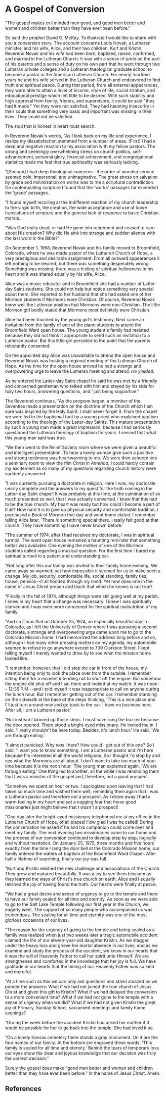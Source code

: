 # A Gospel of Conversion

"The gospel makes evil minded men good, and good men better and women and
children better than they have ever been before."

So said the prophet David O. McKay. To illustrate I would like to share with
you a conversion story. The account concerns Louis Novak, a Lutheran minister,
and his wife, Alice, and their two children, Kurt and Kristin. Reverend Novak
and his wife had been born, baptized, raised, confirmed, and married in the
Lutheran Church. It was with a sense of pride on the part of his parents and a
sense of duty on his own part that he went through two Lutheran private
colleges and a Lutheran theological graduate school to become a pastor in the
American Lutheran Church. For nearly fourteen years he and his wife served in
the Lutheran Church and endeavored to find truth and spiritual peace. During
that period, from all external appearances, they were able to attain a level
of income, style of life, social stratum, and educational prestige which left
little to be desired. With such stability and high approval from family,
friends, and supervisors, it could be said "they had it made." Yet they were
not satisfied. They had haunting insecurity in their souls that something very
basic and important was missing in their lives. They could not be satisfied.

The soul that is honest in heart must search.

In Reverend Novak's words, "As I look back on my life and experience, I
realize my dissatisfaction stemmed from a number of areas. [First] I had a
deep and negative reaction to my association with my fellow pastors. The
strong and seemingly overwhelming stress on church politics, self-advancement,
personal glory, financial achievement, and congregational statistics made me
feel that true spirituality was seriously lacking.

"[Second] I had deep theological concerns--the order of worship service seemed
cold, impersonal, and unimaginative. The great stress on salvation by grace
and minimization on works was to me a scriptural contradiction. On
contemplating scripture I found that the 'works' passages far exceeded the
'grace' passages.

"I found myself recoiling at the indifferent reaction of my church leadership
to the virgin birth, the creation, the wide acceptance and use of loose
translations of scripture and the general lack of response to basic Christian
morals.

"Was God really dead, or had He gone into retirement and ceased to care about
His creation? Why did He sink into strange and sudden silence with the last
word in the Bible?"

On September 1, 1968, Reverend Novak and his family moved to Broomfield,
Colorado, where he was made pastor of the Lutheran Church of Hope, a very
prestigious and desirable assignment. From all outward appearances it left
nothing to be desired, but there was something desperately wrong. Something
was missing: there was a feeling of spiritual hollowness in his heart and it
was shared equally by his wife, Alice.

Alice was a music educator and in Broomfield she had a number of Latter-day
Saint students. She could not help but notice something very special about
them. She reported to her husband that she had asked one of her Mormon
students if Mormons were Christian. Of course, Reverend Novak knew well the
Lutheran position that Mormons were non-Christian. The little Mormon girl
boldly stated that Mormons most definitely _were_ Christian.

Alice had been touched by the young girl's testimony. Next came an invitation
from the family of one of the piano students to attend the Broomfield Ward
open house. The young student's family had resisted because they did not think
it appropriate to send such an invitation to a Lutheran pastor. But this
little girl persisted to the point that the parents reluctantly consented.

On the appointed day Alice was unavailable to attend the open house and
Reverend Novak was hosting a regional meeting of the Lutheran Church of Hope.
As the time for the open house arrived he had a strange and overpowering urge
to leave the Lutheran meeting and attend. _He yielded._

As he entered the Latter-day Saint chapel he said he was met by a friendly and
concerned gentleman who talked with him and stayed by his side for fully two
hours, answering questions, and "just being supportive."

The Reverend continues, "As the program began, a member of the Seventies made
a presentation on the doctrine of the Church which I am sure was inspired by
the Holy Spirit. I shall never forget it. From the chapel we were led to the
baptismal font by a young priest who explained baptism according to the
theology of the Latter-day Saints. This mature presentation by such a young
man made a great impression, because I had seriously questioned the Lutheran
theology of baptism for years. I sensed that what this young man said was
true.

"We then went to the Relief Society room where we were given a beautiful and
intelligent presentation. To hear a lovely woman give such a positive and
strong testimony was heartwarming to me. We were then ushered into a seminary
room to view the film _Christ in America._ I could hardly contain my
excitement as so many of my questions regarding church history were suddenly
answered.

"I was currently pursuing a doctorate in religion. Here I was, my doctorate
nearly complete and the answers to my quest for the truth coming in the
Latter-day Saint chapel! It was probably at this time, at the culmination of
so much presented so well, that I was actually converted. I knew that this had
to be the true church. My heart was ready but how could I become a part of it
all? How hard it is to give up physical security and comfortable tradition. I
purchased a Book of Mormon that day and went home elated. I remember telling
Alice later, 'There _is_ something special there. I really felt good at that
church. They have something I have never known before.'

"The summer of 1974, after I had received my doctorate, I was in spiritual
turmoil. The ward open house remained a haunting reminder that something
better was available. One evening the mother of one of the Mormon students
called regarding a musical question. For the first time I bared my spiritual
turmoil to a patient and understanding ear.

"Not long after this our family was invited to their family home evening. We
came away so warmed; yet how impossible it seemed for us to make such a
change. My job, security, comfortable life, social standing, family ties,
house, pension--it all flooded through my mind. Yet how does one in the name
of Jesus Christ preach and teach that which he knows is not true?

"Finally in the fall of 1974, although things were still going well at my
parish, I knew in my heart that a change was necessary. I knew I was
spiritually starved and I was even more concerned for the spiritual
malnutrition of my family.

"And so it was that on October 25, 1974, an especially beautiful day in
Colorado, as I left the University of Denver where I was pursuing a second
doctorate, a strange and overpowering urge came upon me to go to the Colorado
Mission home. I had memorized the address long before and so, although I had
many other pressing matters on my agenda, my automobile seemed to refuse to go
anywhere except to 709 Clarkson Street. I kept telling myself I merely wanted
to drive by to see what the mission home looked like.

"I remember, however, that I did stop the car in front of the house, my
intention being only to look the place over from the outside. I remember
sitting there for a moment intending not to shut off the engine. But somehow
the engine did shut off and I sat there and looked at my watch. It was noon--
12:35 P.M.--and I told myself it was inappropriate to call on anyone during
the lunch hour. But I remember getting out of the car. I remember standing on
the sidewalk at the base of the steps thinking, 'This is a nice place and I'll
just turn around now and go back to the car. I have no business here. After
all, I _am_ a Lutheran pastor.'

"But instead I labored up those steps. I must have rung the buzzer because the
door opened. There stood a bright-eyed missionary. He invited me in. I said,
'I really shouldn't be here today. Besides, it's lunch hour.' He said, 'We are
through eating.'

"I almost panicked. Why _was_ I here? How could I get out of this one? So I
said, 'I want you to know something. I am a Lutheran pastor and I'm here
because I'm interested in all the world religions. So I thought I'd stop by
and see what the Mormons are all about. I don't want to take too much of your
time because it is the noon hour.' The young man explained again, 'We are
through eating.' One thing led to another; all the while I was reminding them
that I was a minister of the gospel and, therefore, not a good prospect.

"Somehow we spent an hour or two. I apologized upon leaving that I had taken
so much time and wished them well, reminding them again that I was a Lutheran
pastor and therefore not a prospect. As I drove away I had a warm feeling in
my heart and yet a nagging fear that these good missionaries just might
believe that I _wasn't_ a prospect!

"One day later the bright-eyed missionary telephoned me at my office in the
Lutheran Church of Hope, of all places! How glad I was he called! During the
conversation he asked if he and his companion could come over and meet my
family. The next evening two missionaries came to our home and the process of
our conversion continued to develop step by step, logically and without
hesitation. On January 25, 1975, three months and five hours exactly from the
time I rang the door bell at the Colorado Mission home, our family entered the
waters of baptism at the Broomfield Ward Chapel. After half a lifetime of
searching, finally our joy was full.

"Kurt and Kristin relished the new challenge and associations of the Church.
They grew and matured beautifully. It was a joy to see them blossom as they
learned the ways of Christ's true church on earth. Alice and I equally
relished the joy of having found the truth. Our hearts were finally at peace.

"We had a great desire and sense of urgency to go to the temple and there to
have our family sealed for all time and eternity. As soon as we were able to
go to the Salt Lake Temple following our first year in the Church, we eagerly
went. The support of so many people who accompanied us was tremendous. The
sealing for all time and eternity was one of the most glorious occasions of
our lives.

"The reason for the urgency of going to the temple and being sealed as a
family was realized when just two weeks later a tragic automobile accident
claimed the life of our eleven-year-old daughter Kristin. As we stagger under
the heavy loss and grieve her mortal absence in our lives, and as we examine
and study the process of the accident, we know in our hearts that it was the
will of Heavenly Father to call her spirit unto Himself. We are strengthened
and comforted in the knowledge that her joy is full. We have gratitude in our
hearts that the timing of our Heavenly Father was so kind and merciful.

"At a time such as this we can only ask questions and stand amazed as we
ponder the answers: What if we had not joined the true church of Jesus Christ
and given this gift to Kristin? What if we had delayed the conversion to a
more convenient time? What if we had not gone to the temple with a sense of
urgency when we did? What if we had not given Kristin the great joy of
Primary, Sunday School, sacrament meetings and family home evenings?

"During the week before the accident Kristin had asked her mother if it would
be possible for her to go back into the temple. She had loved it so.

"On a lonely Kansas cemetery there stands a gray monument. On it are the four
names of our family. At the bottom are engraved these words: 'This family is
sealed for all time and eternity.' Behind the tears of temporary loss our eyes
show the clear and joyous knowledge that our decision was truly the correct
decision."

Surely the gospel does make "good men better and women and children better
than they have ever been before." In the name of Jesus Christ. Amen.

## References

